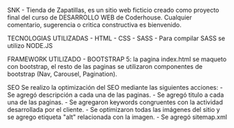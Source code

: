 SNK - Tienda de Zapatillas, es un sitio web ficticio creado como proyecto final del curso de DESARROLLO WEB de Coderhouse. Cualquier comentario, sugerencia o critica constructiva es bienvenido.

TECNOLOGIAS UTILIZADAS
    - HTML
    - CSS
    - SASS
    - Para compilar SASS se utilizo NODE.JS

FRAMEWORK UTILIZADO
    - BOOTSTRAP 5: la pagina index.html se maqueto con bootstrap, el resto de las paginas se utilizaron componentes de bootstrap (Nav, Carousel, Pagination).

SEO
Se realizo la optimización del SEO mediante las siguientes acciones:
    - Se agregó descripción a cada una de las paginas.
    - Se agregó titulo a cada una de las paginas.
    - Se agregaron keywords congruentes con la actividad desarrollada por el cliente.
    - Se optimizaron todas las imágenes del sitio y se agrego etiqueta "alt" relacionada con la imagen.
    - Se agregó sitemap.xml
